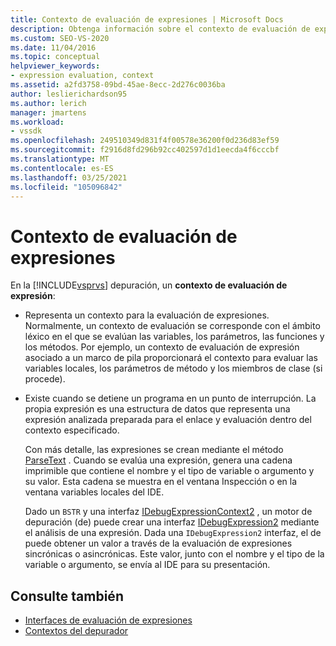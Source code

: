 ```yaml
---
title: Contexto de evaluación de expresiones | Microsoft Docs
description: Obtenga información sobre el contexto de evaluación de expresiones, que representa un contexto para la evaluación de expresiones y existe cuando se detiene un programa en un punto de interrupción.
ms.custom: SEO-VS-2020
ms.date: 11/04/2016
ms.topic: conceptual
helpviewer_keywords:
- expression evaluation, context
ms.assetid: a2fd3758-09bd-45ae-8ecc-2d276c0036ba
author: leslierichardson95
ms.author: lerich
manager: jmartens
ms.workload:
- vssdk
ms.openlocfilehash: 249510349d831f4f00578e36200f0d236d83ef59
ms.sourcegitcommit: f2916d8fd296b92cc402597d1d1eecda4f6cccbf
ms.translationtype: MT
ms.contentlocale: es-ES
ms.lasthandoff: 03/25/2021
ms.locfileid: "105096842"
---
```

# <a name="expression-evaluation-context"></a>Contexto de evaluación de expresiones
En la [!INCLUDE[vsprvs](../../code-quality/includes/vsprvs_md.md)] depuración, un **contexto de evaluación de expresión**:

- Representa un contexto para la evaluación de expresiones. Normalmente, un contexto de evaluación se corresponde con el ámbito léxico en el que se evalúan las variables, los parámetros, las funciones y los métodos. Por ejemplo, un contexto de evaluación de expresión asociado a un marco de pila proporcionará el contexto para evaluar las variables locales, los parámetros de método y los miembros de clase (si procede).

- Existe cuando se detiene un programa en un punto de interrupción. La propia expresión es una estructura de datos que representa una expresión analizada preparada para el enlace y evaluación dentro del contexto especificado.

     Con más detalle, las expresiones se crean mediante el método [ParseText](../../extensibility/debugger/reference/idebugexpressioncontext2-parsetext.md) . Cuando se evalúa una expresión, genera una cadena imprimible que contiene el nombre y el tipo de variable o argumento y su valor. Esta cadena se muestra en el ventana Inspección o en la ventana variables locales del IDE.

     Dado un `BSTR` y una interfaz [IDebugExpressionContext2](../../extensibility/debugger/reference/idebugexpressioncontext2.md) , un motor de depuración (de) puede crear una interfaz [IDebugExpression2](../../extensibility/debugger/reference/idebugexpression2.md) mediante el análisis de una expresión. Dada una `IDebugExpression2` interfaz, el de puede obtener un valor a través de la evaluación de expresiones sincrónicas o asincrónicas. Este valor, junto con el nombre y el tipo de la variable o argumento, se envía al IDE para su presentación.

## <a name="see-also"></a>Consulte también
- [Interfaces de evaluación de expresiones](../../extensibility/debugger/reference/expression-evaluation-interfaces.md)
- [Contextos del depurador](../../extensibility/debugger/debugger-contexts.md)
